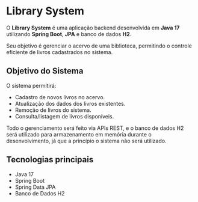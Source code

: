 # Library System

O **Library System** é uma aplicação backend desenvolvida em **Java 17** utilizando **Spring Boot**, **JPA** e banco de dados **H2**.

Seu objetivo é gerenciar o acervo de uma biblioteca, permitindo o controle eficiente de livros cadastrados no sistema.

## Objetivo do Sistema

O sistema permitirá:

- Cadastro de novos livros no acervo.
- Atualização dos dados dos livros existentes.
- Remoção de livros do sistema.
- Consulta/listagem de livros disponíveis.

Todo o gerenciamento será feito via APIs REST, e o banco de dados H2 será utilizado para armazenamento em memória durante o desenvolvimento, já que a princípio o sistema não será utilizado.

## Tecnologias principais

- Java 17
- Spring Boot
- Spring Data JPA
- Banco de Dados H2
